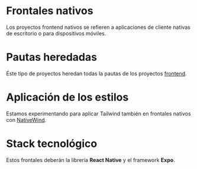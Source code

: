 # Frontales nativos

Los proyectos frontend nativos se refieren a aplicaciones de cliente nativas de escritorio o para dispositivos móviles.

# Pautas heredadas

Éste tipo de proyectos heredan todas la pautas de los proyectos [frontend](Frontales%20gene%CC%81ricos%204017a2bb8c864bb6bdeaa48630852ac3.md).

# Aplicación de los estilos

Estamos experimentando para aplicar Tailwind también en frontales nativos con [NativeWind](https://www.nativewind.dev).

# Stack tecnológico

Estos frontales deberán la librería **React Native** y el framework **Expo**.